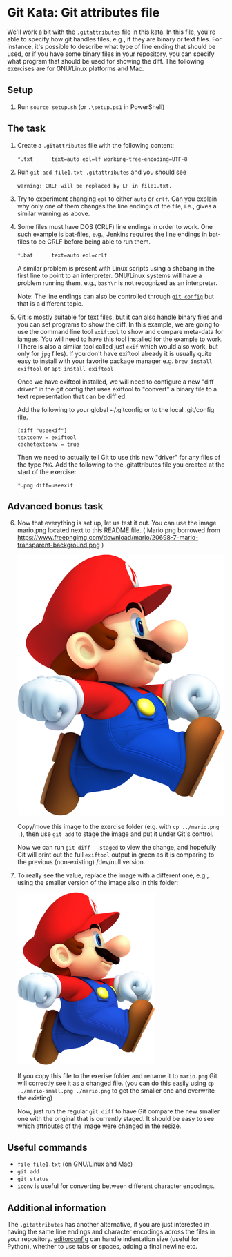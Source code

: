 # Git Kata: Git attributes file

We'll work a bit with the [`.gitattributes`](https://www.git-scm.com/docs/gitattributes)
file in this kata. In this file, you're able to specify how git handles files, e.g., if they
are binary or text files. For instance, it's possible to describe what type of
line ending that should be used, or if you have some binary files in your repository,
you can specify what program that should be used for showing the diff. The following exercises
are for GNU/Linux platforms and Mac.

## Setup

1. Run `source setup.sh` (or `.\setup.ps1` in PowerShell)

## The task

1. Create a `.gitattributes` file with the following content:

    `*.txt      text=auto eol=lf working-tree-encoding=UTF-8`

2. Run `git add file1.txt .gitattributes` and you should see

    `warning: CRLF will be replaced by LF in file1.txt.`

3. Try to experiment changing `eol` to either `auto` or `crlf`. Can you explain
   why only one of them changes the line endings of the file, i.e., gives a
   similar warning as above.

4. Some files must have DOS (CRLF) line endings in order to work. One such example
   is bat-files, e.g., Jenkins requires the line endings in bat-files to be CRLF before
   being able to run them.

   `*.bat      text=auto eol=crlf`

   A similar problem is present with Linux scripts using a shebang in the first line to point
   to an interpreter. GNU/Linux systems will have a problem running them, e.g., `bash\r` is not
   recognized as an interpreter.

   Note: The line endings can also be controlled through
   [`git config`](https://www.git-scm.com/book/en/v2/Customizing-Git-Git-Configuration) but that is a different topic.

5. Git is mostly suitable for text files, but it can also handle binary files and you can set programs to show the diff.
   In this example, we are going to use the command line tool `exiftool` to show and compare meta-data for iamges. You will need to have this tool installed for the example to work. (There is also a similar tool called just `exif` which would also work, but only for `jpg` files). If you don't have exiftool already it is usually quite easy to install with your favorite package manager e.g. `brew install exiftool` or `apt install exiftool`

   Once we have exiftool installed, we will need to configure a new "diff driver" in the git config that uses exiftool to "convert" a binary file to a text representation that can be diff'ed.

   Add the following to your global ~/.gitconfig or to the local .git/config file.

   ```shell
   [diff "useexif"]
   textconv = exiftool
   cachetextconv = true
   ```

   Then we need to actually tell Git to use this new "driver" for any files of the type `PNG`. Add the following to the .gitattributes file you created at the start of the exercise:

   ```shell
   *.png diff=useexif
   ```

## Advanced bonus task

6. Now that everything is set up, let us test it out.
   You can use the image mario.png located next to this README file. ( Mario png borrowed from <https://www.freepngimg.com/download/mario/20698-7-mario-transparent-background.png> )

   ![Mario large](mario.png)

   Copy/move this image to the exercise folder (e.g. with `cp ../mario.png .`), then use `git add` to stage the image and put it under Git's control.

   Now we can run `git diff --staged` to view the change, and hopefully Git will print out the full `exiftool` output in green as it is comparing to the previous (non-existing) /dev/null version.

7. To really see the value, replace the image with a different one, e.g., using the smaller version of the image also in this folder:

   ![Mario small](mario-small.png)

   If you copy this file to the exerise folder and rename it to `mario.png` Git will correctly see it as a changed file. (you can do this easily using `cp ../mario-small.png ./mario.png` to get the smaller one and overwrite the existing)

   Now, just run the regular `git diff` to have Git compare the new smaller one with the original that is currently staged. It should be easy to see which attributes of the image were changed in the resize.

## Useful commands

- `file file1.txt` (on GNU/Linux and Mac)
- `git add`
- `git status`
- `iconv` is useful for converting between different character encodings.

## Additional information

The `.gitattributes` has another alternative, if you are just interested in
having the same line endings and character encodings across the files in your
repository. [editorconfig](https://editorconfig.org/) can handle indentation
size (useful for Python), whether to use tabs or spaces, adding a final newline
etc.
